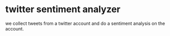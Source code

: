 # twitter sentiment analyzer
we collect tweets from a twitter account and do a sentiment analysis on the account.
